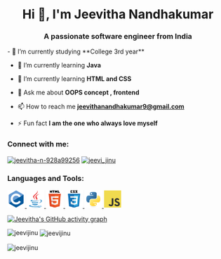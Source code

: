 <h1 align="center">Hi 👋, I'm Jeevitha Nandhakumar</h1>
<h3 align="center">A passionate software engineer from India</h3>
- 🔭 I’m currently studying **College 3rd year**

- 🌱 I’m currently learning **Java**
- 🌱 I’m currently learning **HTML and CSS**

- 💬 Ask me about **OOPS concept , frontend**

- 📫 How to reach me **jeevithanandhakumar9@gmail.com**
- ⚡ Fun fact **I am the one who always love myself**
<h3 align="left">Connect with me:</h3>
<p align="left">
<a href="https://linkedin.com/in/jeevitha-n-928a99256" target="blank"><img align="center" src="https://raw.githubusercontent.com/rahuldkjain/github-profile-readme-generator/master/src/images/icons/Social/linked-in-alt.svg" alt="jeevitha-n-928a99256" height="30" width="40" /></a>
<a href="https://instagram.com/jeevi_jinu" target="blank"><img align="center" src="https://raw.githubusercontent.com/rahuldkjain/github-profile-readme-generator/master/src/images/icons/Social/instagram.svg" alt="jeevi_jinu" height="30" width="40" /></a>
</p>

<h3 align="left">Languages and Tools:</h3>
<p align="left"> <a href="https://www.cprogramming.com/" target="_blank" rel="noreferrer"> <img src="https://raw.githubusercontent.com/devicons/devicon/master/icons/c/c-original.svg" alt="c" width="40" height="40"/> </a> 
<a href="https://www.java.com" target="_blank" rel="noreferrer"> <img src="https://raw.githubusercontent.com/devicons/devicon/master/icons/java/java-original.svg" alt="java" width="40" height="40"/> </a>
<a href="https://www.w3.org/html/" target="_blank" rel="noreferrer"> <img src="https://raw.githubusercontent.com/devicons/devicon/master/icons/html5/html5-original-wordmark.svg" alt="html5" width="40" height="40"/> </a>
<a href="https://www.w3schools.com/css/" target="_blank" rel="noreferrer"> <img src="https://raw.githubusercontent.com/devicons/devicon/master/icons/css3/css3-original-wordmark.svg" alt="css3" width="40" height="40"/> </a>
<a href="https://www.python.org" target="_blank" rel="noreferrer"> <img src="https://raw.githubusercontent.com/devicons/devicon/master/icons/python/python-original.svg" alt="python" width="40" height="40"/> </a> 
<a href="https://developer.mozilla.org/en-US/docs/Web/JavaScript" target="_blank" rel="noreferrer"> <img src="https://raw.githubusercontent.com/devicons/devicon/master/icons/javascript/javascript-original.svg" alt="javascript" width="40" height="40"/>


[![Jeevitha's GitHub activity graph](https://activity-graph.herokuapp.com/graph?username=Jeevijinu&&theme=xcode)](https://github.com/jeevijinu)
<p><img align="left" src="https://github-readme-stats.vercel.app/api/top-langs?username=jeevijinu&show_icons=true&locale=en&layout=compact&theme=tokyonight" alt="jeevijinu" /></p>
<p>&nbsp;<img align="center" src="https://github-readme-stats.vercel.app/api?username=jeevijinu&show_icons=true&locale=en&theme=tokyonight" alt="jeevijinu" /></p>
<p><img align="center" src="https://github-readme-streak-stats.herokuapp.com/?user=jeevijinu&&theme=tokyonight" alt="jeevijinu" /></p>
